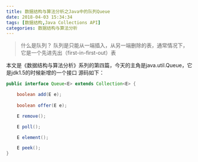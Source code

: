 ```yaml
---
title: 数据结构与算法分析之Java中的队列Queue
date: 2018-04-03 15:34:34
tags: [数据结构,Java Collections API]
categories: 数据结构与算法分析
---
```

>什么是队列？
>队列是只能从一端插入，从另一端删除的表，通常情况下，它是一个先进先出（first-in-first-out）表

本文是《数据结构与算法分析》系列的第四篇，今天的主角是java.util.Queue，它是jdk1.5的时候新增的一个接口
源码如下：
```java
public interface Queue<E> extends Collection<E> {

    boolean add(E e);	
	
    boolean offer(E e);

    E remove();

    E poll();

    E element();

    E peek();
}
```
